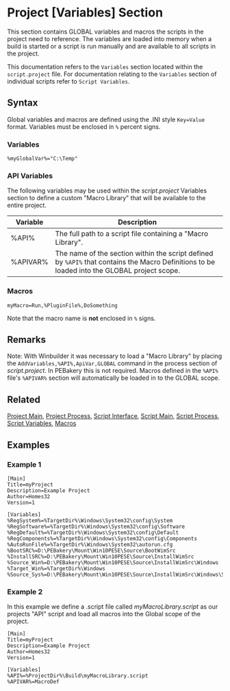 # Project [Variables] Section

This section contains GLOBAL variables and macros the scripts in the project need to reference. The variables are loaded into memory when a build is started or a script is run manually and are available to all scripts in the project.

This documentation refers to the `Variables` section located within the `script.project` file. For documentation relating to the `Variables` section of individual scripts refer to `Script Variables`.

## Syntax

Global variables and macros are defined using the .INI style `Key=Value` format. Variables must be enclosed in `%` percent signs.

### Variables

```pebakery
%myGlobalVar%="C:\Temp"
```

### API Variables

The following variables may be used within the _script.project_ Variables section to define a custom "Macro Library" that will be available to the entire project.

| Variable | Description |
| --- | --- |
| %API% | The full path to a script file containing a "Macro Library". |
| %APIVAR% | The name of the section within the script defined by `%API%` that contains the Macro Definitions to be loaded into the GLOBAL project scope. |

### Macros

```pebakery
myMacro=Run,%PluginFile%,DoSomething
```

Note that the macro name is **not** enclosed in `%` signs.

## Remarks

Note: With Winbuilder it was necessary to load a "Macro Library" by placing the `AddVariables,%API%,ApiVar,GLOBAL` command in the process section of _script.project_. In PEBakery this is not required. Macros defined in the `%API%` file's `%APIVAR%` section will automatically be loaded in to the GLOBAL scope.

## Related

[Project Main](./ProjectMain.md), [Project Process](./ProjectProcess.md), [Script Interface](./ScriptInterface.md), [Script Main](./ScriptMain.md), [Script Process](./ScriptProcess), [Script Variables](./ScriptVariables.md), [Macros](/LangRef/Macros.md)

## Examples

### Example 1

```pebakery
[Main]
Title=myProject
Description=Example Project
Author=Homes32
Version=1

[Variables]
%RegSystem%=%TargetDir%\Windows\System32\config\System
%RegSoftware%=%TargetDir%\Windows\System32\config\Software
%RegDefault%=%TargetDir%\Windows\System32\config\Default
%RegComponents%=%TargetDir%\Windows\System32\config\Components
%AutoRunFile%=%TargetDir%\Windows\System32\autorun.cfg
%BootSRC%=D:\PEBakery\Mount\Win10PESE\Source\BootWimSrc
%InstallSRC%=D:\PEBakery\Mount\Win10PESE\Source\InstallWimSrc
%Source_Win%=D:\PEBakery\Mount\Win10PESE\Source\InstallWimSrc\Windows
%Target_Win%=%TargetDir%\Windows
%Source_Sys%=D:\PEBakery\Mount\Win10PESE\Source\InstallWimSrc\Windows\System32
```

### Example 2

In this example we define a .script file called _myMacroLibrary.script_ as our projects "API" script and load all macros into the Global scope of the project.

```pebakery
[Main]
Title=myProject
Description=Example Project
Author=Homes32
Version=1

[Variables]
%API%=%ProjectDir%\Build\myMacroLibrary.script
%APIVAR%=MacroDef

```